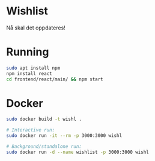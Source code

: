 # Wishlist
Nå skal det oppdateres!

# Running

```bash
sudo apt install npm
npm install react
cd frontend/react/main/ && npm start
```

# Docker

```bash
sudo docker build -t wishl .

# Interactive run:
sudo docker run -it --rm -p 3000:3000 wishl

# Background/standalone run:
sudo docker run -d --name wishlist -p 3000:3000 wishl

```
